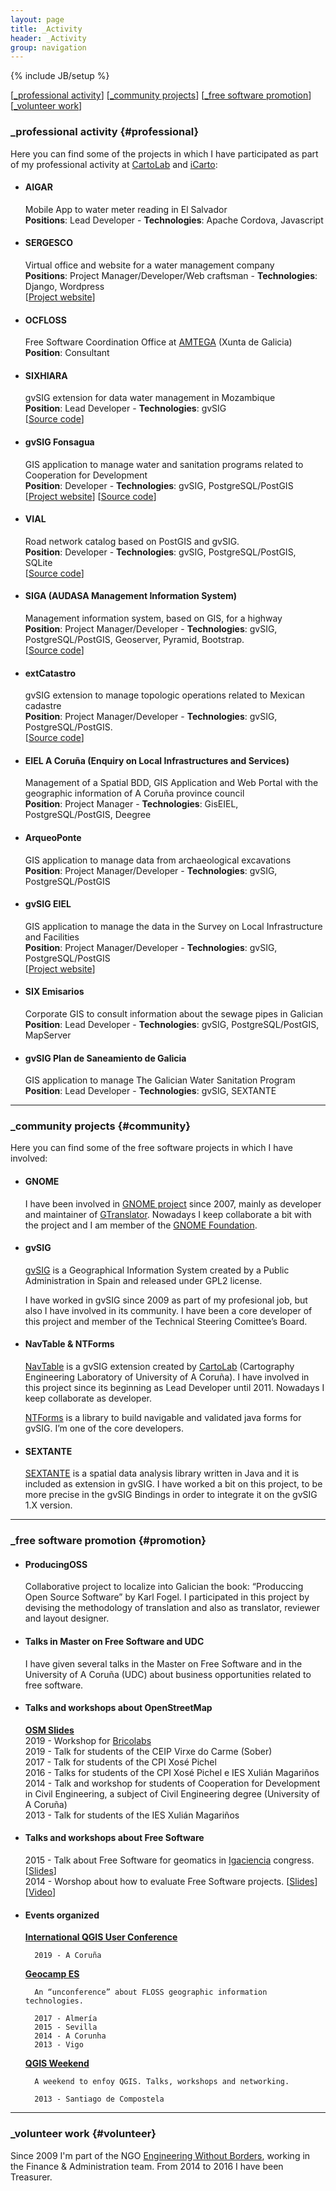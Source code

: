 ```yaml
---
layout: page
title: _Activity
header: _Activity
group: navigation
---
```


{% include JB/setup %}

\[[\_professional activity](#professional)\] \[[\_community projects](#community)\] \[[\_free software promotion](#promotion)\]  \[[\_volunteer work](#volunteer)\]

### \_professional activity {#professional}
Here you can find some of the projects in which I have participated as part of my professional activity at [CartoLab](http://cartolab.udc.es) and [iCarto](http://icarto.es):

* #### AIGAR
    Mobile App to water meter reading in El Salvador  
    **Positions**: Lead Developer - **Technologies**: Apache Cordova, Javascript

* #### SERGESCO
    Virtual office and website for a water management company  
    **Positions**: Project Manager/Developer/Web craftsman - **Technologies**: Django, Wordpress  
    \[[Project website](https://sergesco.gal)\]

* #### OCFLOSS
    Free Software Coordination Office at [AMTEGA](http://amtega.xunta.es) (Xunta de Galicia)  
    **Position**: Consultant

* #### SIXHIARA
    gvSIG extension for data water management in Mozambique  
    **Position**: Lead Developer - **Technologies**: gvSIG  
    \[[Source code](https://github.com/iCarto/sixhiara)\]

* #### gvSIG Fonsagua  
    GIS application to manage water and sanitation programs related to Cooperation for Development  
    **Position**: Developer - **Technologies**: gvSIG, PostgreSQL/PostGIS  
    \[[Project website](http://cartolab.udc.es/fonsagua)\] \[[Source code](https://github.com/fonsagua/fonsagua)\]

* #### VIAL
    Road network catalog based on PostGIS and gvSIG.  
    **Position**: Developer - **Technologies**: gvSIG, PostgreSQL/PostGIS, SQLite  
    \[[Source code](https://github.com/iCarto/vial)\]

* #### SIGA (AUDASA Management Information System)
    Management information system, based on GIS, for a highway  
    **Position**: Project Manager/Developer - **Technologies**: gvSIG, PostgreSQL/PostGIS, Geoserver, Pyramid, Bootstrap.  
    \[[Source code](https://github.com/iCarto/siga)\]

* #### extCatastro
    gvSIG extension to manage topologic operations related to Mexican cadastre  
    **Position**: Project Manager/Developer - **Technologies**: gvSIG, PostgreSQL/PostGIS.  
    \[[Source code](https://github.com/iCarto/extCatastro)\]

* #### EIEL A Coruña (Enquiry on Local Infrastructures and Services)
    Management of a Spatial BDD, GIS Application and Web Portal with the geographic information of A Coruña province council  
    **Position**: Project Manager - **Technologies**: GisEIEL, PostgreSQL/PostGIS, Deegree

* #### ArqueoPonte
    GIS application to manage data from archaeological excavations  
    **Position**: Project Manager/Developer - **Technologies**: gvSIG, PostgreSQL/PostGIS

* #### gvSIG EIEL
    GIS application to manage the data in the Survey on Local Infrastructure and Facilities  
    **Position**: Project Manager/Developer - **Technologies**: gvSIG, PostgreSQL/PostGIS  
    \[[Project website](http://cartolab.udc.es/gvsig-eiel)\]

* #### SIX Emisarios
    Corporate GIS to consult information about the sewage pipes in Galician  
    **Position**: Lead Developer - **Technologies**: gvSIG, PostgreSQL/PostGIS, MapServer

* #### gvSIG Plan de Saneamiento de Galicia
    GIS application to manage The Galician Water Sanitation Program  
    **Position**: Lead Developer - **Technologies**: gvSIG, SEXTANTE

***

### \_community projects {#community}
Here you can find some of the free software projects in which I have involved:

* #### GNOME
    I have been involved in [GNOME project](http://gnome.org) since 2007, mainly as developer and maintainer of [GTranslator](http://projects.gnome.org/gtranslator). Nowadays I keep collaborate a bit with the project and I am member of the [GNOME Foundation](http://www.gnome.org/foundation/).

* #### gvSIG
    [gvSIG](http://gvsig.org) is a Geographical Information System created by a Public Administration in Spain and released under GPL2 license.

    I have worked in gvSIG since 2009 as part of my profesional job, but also I have involved in its community. I have been a core developer of this project and member of the Technical Steering Comittee’s Board.

* #### NavTable & NTForms
    [NavTable](http://navtable.github.io/) is a gvSIG extension created by [CartoLab](http://cartolab.udc.es) (Cartography Engineering Laboratory of University of A Coruña). I have involved in this project since its beginning as Lead Developer until 2011. Nowadays I keep collaborate as developer.

    [NTForms](http://github.com/navtable/navtableforms) is a library to build navigable and validated java forms for gvSIG. I’m one of the core developers.

* #### SEXTANTE
    [SEXTANTE](http://www.sextantegis.com) is a spatial data analysis library written in Java and it is included as extension in gvSIG. I have worked a bit on this project, to be more precise in the gvSIG Bindings in order to integrate it on the gvSIG 1.X version.

***

### \_free software promotion {#promotion}

* #### ProducingOSS

    Collaborative project to localize into Galician the book: “Produccing Open Source Software” by Karl Fogel. I participated in this project by devising the methodology of translation and also as translator, reviewer and layout designer.

* #### Talks in Master on Free Software and UDC

    I have given several talks in the Master on Free Software and in the University of A Coruña (UDC) about business opportunities related to free software.

* #### Talks and workshops about OpenStreetMap

    **[OSM Slides](http://psanxiao.com/osm-slides)**  
        2019 - Workshop for [Bricolabs](https://bricolabs.cc)  
        2019 - Talk for students of the CEIP Virxe do Carme (Sober)  
        2017 - Talk for students of the CPI Xosé Pichel  
        2016 - Talks for students of the CPI Xosé Pichel e IES Xulián Magariños  
        2014 - Talk and workshop for students of Cooperation for Development in Civil Engineering, a subject of Civil Engineering degree (University of A Coruña)  
        2013 - Talk for students of the IES Xulián Magariños  

* #### Talks and workshops about Free Software

    2015 - Talk about Free Software for geomatics in [Igaciencia](http://www.igaciencia.eu/drupal7/) congress. \[[Slides](http://www.mancomun.gal/uploads/Documentacion/Xunta/20140701_Usos_educativos_da_xeomatica_libre.pdf)\]   
    2014 - Worshop about how to evaluate Free Software projects. \[[Slides](http://icarto.github.io/seminario_avaliacion_proxectos_libres/#/)\]\[[Video](https://cdtic.xunta.gal/avaliacion-proxectos-libres)\]

* #### Events organized

    **[International QGIS User Conference](http://2019.qgis.es)**

        2019 - A Coruña

    **[Geocamp ES](http://geocamp.es)**

        An “unconference” about FLOSS geographic information technologies.

        2017 - Almería
        2015 - Sevilla
        2014 - A Corunha
        2013 - Vigo


    **[QGIS Weekend](http://qgisweekend.xeoinquedos.eu)**

        A weekend to enfoy QGIS. Talks, workshops and networking.   

        2013 - Santiago de Compostela

***

### \_volunteer work {#volunteer}

Since 2009 I'm part of the NGO [Engineering Without Borders](http://www.isf.es/), working in the Finance & Administration team. From 2014 to 2016 I have been Treasurer.

